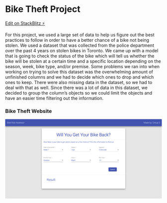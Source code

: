 # Bike Theft Project

[Edit on StackBlitz ⚡️](https://stackblitz.com/edit/angular-5da6lq)

For this project, we used a large set of data to help us figure out the best practices to follow in order to have a better chance of a bike not being stolen. We used a dataset that was collected from the police department over the past 4 years on stolen bikes in Toronto. We came up with a model that is going to check the status of the bike which will tell us whether the bike will be stolen at a certain time and a specific location depending on the season, week, bike type, and/or premise. Some problems we ran into when working on trying to solve this dataset was the overwhelming amount of unfinished columns and we had to decide which ones to drop and which ones to keep. There were also missing data in the dataset, so we had to deal with that as well. Since there was a lot of data in this dataset, we decided to group the column’s objects so we could limit the objects and have an easier time filtering out the information.


### Bike Theft Website
![Image of Website](/BikeTheftStackblitz.png)
